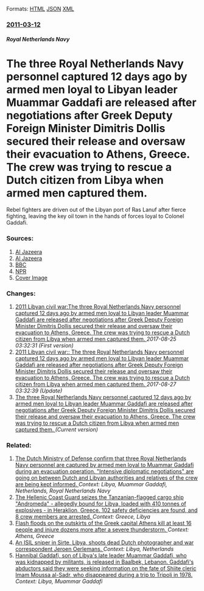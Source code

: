 
Formats: [HTML](/news/2011/03/12/the-three-royal-netherlands-navy-personnel-captured-12-days-ago-by-armed-men-loyal-to-libyan-leader-muammar-gaddafi-are-released-after-negot.html)  [JSON](/news/2011/03/12/the-three-royal-netherlands-navy-personnel-captured-12-days-ago-by-armed-men-loyal-to-libyan-leader-muammar-gaddafi-are-released-after-negot.json)  [XML](/news/2011/03/12/the-three-royal-netherlands-navy-personnel-captured-12-days-ago-by-armed-men-loyal-to-libyan-leader-muammar-gaddafi-are-released-after-negot.xml)  

### [2011-03-12](/news/2011/03/12/index.md)

##### Royal Netherlands Navy
# The three Royal Netherlands Navy personnel captured 12 days ago by armed men loyal to Libyan leader Muammar Gaddafi are released after negotiations after Greek Deputy Foreign Minister Dimitris Dollis secured their release and oversaw their evacuation to Athens, Greece. The crew was trying to rescue a Dutch citizen from Libya when armed men captured them. 

Rebel fighters are driven out of the Libyan port of Ras Lanuf after fierce fighting, leaving the key oil town in the hands of forces loyal to Colonel Gaddafi.


### Sources:

1. [Al Jazeera](http://blogs.aljazeera.net/live/africa/libya-live-blog-march-12)
2. [Al Jazeera](http://english.aljazeera.net/news/africa/2011/03/2011312192359523376.html)
3. [BBC](http://www.bbc.co.uk/news/world-africa-12721908)
4. [NPR](http://www.npr.org/templates/story/story.php?storyId=134423178)
4. [Cover Image](http://www.bbc.co.uk/news/special/2015/newsspec_10857/bbc_news_logo.png?cb=1)

### Changes:

1. [2011 Libyan civil war:The three Royal Netherlands Navy personnel captured 12 days ago by armed men loyal to Libyan leader Muammar Gaddafi are released after negotiations after Greek Deputy Foreign Minister Dimitris Dollis secured their release and oversaw their evacuation to Athens, Greece. The crew was trying to rescue a Dutch citizen from Libya when armed men captured them. ](/news/2011/03/12/2011-libyan-civil-war-pthe-three-royal-netherlands-navy-personnel-captured-12-days-ago-by-armed-men-loyal-to-libyan-leader-muammar-gaddafi-a.md) _2017-08-25 03:32:31 (First version)_
2. [2011 Libyan civil war:: The three Royal Netherlands Navy personnel captured 12 days ago by armed men loyal to Libyan leader Muammar Gaddafi are released after negotiations after Greek Deputy Foreign Minister Dimitris Dollis secured their release and oversaw their evacuation to Athens, Greece. The crew was trying to rescue a Dutch citizen from Libya when armed men captured them. ](/news/2011/03/12/2011-libyan-civil-war-the-three-royal-netherlands-navy-personnel-captured-12-days-ago-by-armed-men-loyal-to-libyan-leader-muammar-gaddafi.md) _2017-08-27 03:32:39 (Update)_
2. [The three Royal Netherlands Navy personnel captured 12 days ago by armed men loyal to Libyan leader Muammar Gaddafi are released after negotiations after Greek Deputy Foreign Minister Dimitris Dollis secured their release and oversaw their evacuation to Athens, Greece. The crew was trying to rescue a Dutch citizen from Libya when armed men captured them. ](/news/2011/03/12/the-three-royal-netherlands-navy-personnel-captured-12-days-ago-by-armed-men-loyal-to-libyan-leader-muammar-gaddafi-are-released-after-negot.md) _(Current version)_

### Related:

1. [The Dutch Ministry of Defense confirm that three Royal Netherlands Navy personnel are captured by armed men loyal to Muammar Gaddafi during an evacuation operation. "Intensive diplomatic negotiations" are going on between Dutch and Libyan authorities and relatives of the crew are being kept informed. ](/news/2011/03/3/the-dutch-ministry-of-defense-confirm-that-three-royal-netherlands-navy-personnel-are-captured-by-armed-men-loyal-to-muammar-gaddafi-during.md) _Context: Libya, Muammar Gaddafi, Netherlands, Royal Netherlands Navy_
2. [The Hellenic Coast Guard seizes the Tanzanian-flagged cargo ship "Andromeda" - allegedly bound for Libya, loaded with 410 tonnes of explosives - in Heraklion, Greece. 102 safety deficiencies are found, and 8 crew members are arrested. ](/news/2018/01/10/the-hellenic-coast-guard-seizes-the-tanzanian-flagged-cargo-ship-andromeda-a-allegedly-bound-for-libya-loaded-with-410-tonnes-of-explos.md) _Context: Greece, Libya_
3. [Flash floods on the outskirts of the Greek capital Athens kill at least 16 people and injure dozens more after a severe thunderstorm. ](/news/2017/11/15/flash-floods-on-the-outskirts-of-the-greek-capital-athens-kill-at-least-16-people-and-injure-dozens-more-after-a-severe-thunderstorm.md) _Context: Athens, Greece_
4. [An ISIL sniper in Sirte, Libya, shoots dead Dutch photographer and war correspondent Jeroen Oerlemans. ](/news/2016/10/2/an-isil-sniper-in-sirte-libya-shoots-dead-dutch-photographer-and-war-correspondent-jeroen-oerlemans.md) _Context: Libya, Netherlands_
5. [Hannibal Gaddafi, son of Libya's late leader Muammar Gaddafi, who was kidnapped by militants, is released in Baalbek, Lebanon. Gaddafi's abductors said they were seeking information on the fate of Shiite cleric Imam Moussa al-Sadr, who disappeared during a trip to Tripoli in 1978. ](/news/2015/12/11/hannibal-gaddafi-son-of-libya-s-late-leader-muammar-gaddafi-who-was-kidnapped-by-militants-is-released-in-baalbek-lebanon-gaddafi-s-abd.md) _Context: Libya, Muammar Gaddafi_
